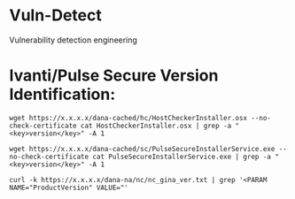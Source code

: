# Vuln-Detect
Vulnerability detection engineering
# Ivanti/Pulse Secure Version Identification:
```
wget https://x.x.x.x/dana-cached/hc/HostCheckerInstaller.osx --no-check-certificate cat HostCheckerInstaller.osx | grep -a "<key>version</key>" -A 1

wget https://x.x.x.x/dana-cached/sc/PulseSecureInstallerService.exe --no-check-certificate cat PulseSecureInstallerService.exe | grep -a "<key>version</key>" -A 1

curl -k https://x.x.x.x/dana-na/nc/nc_gina_ver.txt | grep '<PARAM NAME="ProductVersion" VALUE="'
```
